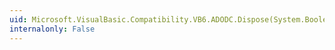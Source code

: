 ```yaml
---
uid: Microsoft.VisualBasic.Compatibility.VB6.ADODC.Dispose(System.Boolean)
internalonly: False
---
```

